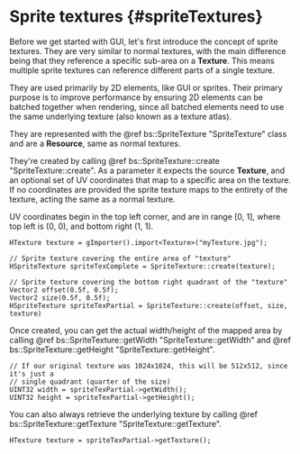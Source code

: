 Sprite textures									{#spriteTextures}
===============

Before we get started with GUI, let's first introduce the concept of sprite textures. They are very similar to normal textures, with the main difference being that they reference a specific sub-area on a **Texture**. This means multiple sprite textures can reference different parts of a single texture.

They are used primarily by 2D elements, like GUI or sprites. Their primary purpose is to improve performance by ensuring 2D elements can be batched together when rendering, since all batched elements need to use the same underlying texture (also known as a texture atlas).

They are represented with the @ref bs::SpriteTexture "SpriteTexture" class and are a **Resource**, same as normal textures. 

They're created by calling @ref bs::SpriteTexture::create "SpriteTexture::create". As a parameter it expects the source **Texture**, and an optional set of UV coordinates that map to a specific area on the texture. If no coordinates are provided the sprite texture maps to the entirety of the texture, acting the same as a normal texture.

UV coordinates begin in the top left corner, and are in range [0, 1], where top left is (0, 0), and bottom right (1, 1).

~~~~~~~~~~~~~{.cpp}
HTexture texture = gImporter().import<Texture>("myTexture.jpg");

// Sprite texture covering the entire area of "texture"
HSpriteTexture spriteTexComplete = SpriteTexture::create(texture);

// Sprite texture covering the bottom right quadrant of the "texture"
Vector2 offset(0.5f, 0.5f);
Vector2 size(0.5f, 0.5f);
HSpriteTexture spriteTexPartial = SpriteTexture::create(offset, size, texture)
~~~~~~~~~~~~~

Once created, you can get the actual width/height of the mapped area by calling @ref bs::SpriteTexture::getWidth "SpriteTexture::getWidth" and @ref bs::SpriteTexture::getHeight "SpriteTexture::getHeight".

~~~~~~~~~~~~~{.cpp}
// If our original texture was 1024x1024, this will be 512x512, since it's just a
// single quadrant (quarter of the size)
UINT32 width = spriteTexPartial->getWidth();
UINT32 height = spriteTexPartial->getHeight();
~~~~~~~~~~~~~

You can also always retrieve the underlying texture by calling @ref bs::SpriteTexture::getTexture "SpriteTexture::getTexture".

~~~~~~~~~~~~~{.cpp}
HTexture texture = spriteTexPartial->getTexture();
~~~~~~~~~~~~~